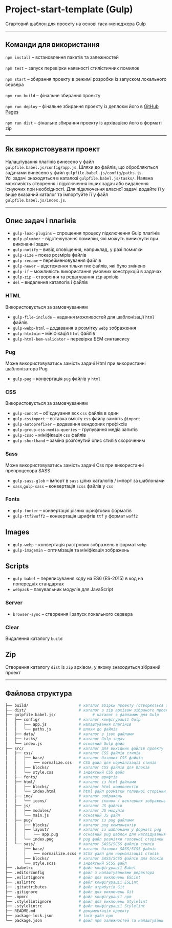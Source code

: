 # Project-start-template (Gulp)
Стартовий шаблон для проекту на основі таск-менеджера Gulp
___
## Команди для використання
`npm install` – встановлення пакетів та залежностей<br><br>
`npm test` – запуск перевірки наявності стилістичних помилок<br><br>
`npm start` – збирання проекту в режимі розробки із запуском локального сервера<br><br>
`npm run build` – фінальне збирання проекту <br><br>
`npm run deploy` – фінальне збирання проекту із деплоєм його в [GitHub Pages](https://pages.github.com)<br><br>
`npm run dist` – фінальне збирання проекту із архівацією його в форматі zip<br>
___
## Як використовувати проект
Налаштування плагінів винесено у файл `gulpfile.babel.js/config/app.js`.  Шляхи до файлів, що обробляються задачами винесено у файл `gulpfile.babel.js/config/paths.js`.<br>
Усі задачі знаходяться в каталозі `gulpfile.babel.js/tasks/`. Наявна можливість створення і підключення інших задач або видалення існуючих при необхідності. Для підключення власної задачі додайте її у вище вказаний каталог та  імпортуйте її у файл `gulpfile.babel.js/index.js`.
___
## Опис задач і плагінів
* `gulp-load-plugins` – спрощення процесу підключення Gulp плагінів
* `gulp-plumber` – відстежування помилки, які можуть виникнути при виконанні задач
* `gulp-notify` – вивід сповіщення, наприклад, у разі помилки
* `gulp-size` – показ розмірів файлів
* `gulp-rename` – перейменовування файлів
* `gulp-newer` – відстеження тільки тих файлів, які було змінено
* `gulp-if` – можливість використання умовних конструкцій в задачах
* `gulp-zip` – створення та редагування `zip` архівів
* `del` – видалення каталогів і файлів
### HTML
Використовується за замовчуванням
* `gulp-file-include` – надання можливостей для шаблонізації `html` файлів
* `gulp-webp-html` – додавання в розмітку `webp` зображення
* `gulp-htmlmin` – мініфікація `html` файлів
* `gulp-html-bem-validator` – перевірка БЕМ синтаксису
### Pug
Може використовуватись замість задачі Html при використанні шаблонізатора Pug
* `gulp-pug` – конвертація `pug` файлів у `html`
### CSS
Використовується за замовчуванням
* `gulp-concat` – об'єднуання всх `css` файлів в один
* `gulp-cssimport` – вставка вмісту `css` файлу замість `@import`
* `gulp-autoprefixer` – додавання вендорних префіксів
* `gulp-group-css-media-queries` – групування медіа запитів
* `gulp-csso` – мініфікація `css` файлів
* `gulp-shorthand` – заміна розгонутий опис стилів скороченим
### Sass
Може використовуватись замість задачі Css при використанні препроцесора SASS
* `gulp-sass-glob` – імпорт в `sass` цілих каталогів / імпорт за шаблонами
* `sass`,`gulp-sass` – конвертація `sсss` файлів у `сss`
### Fonts
* `gulp-fonter` – конвертація різних шрифтових форматів
* `gulp-ttf2woff2` – конвертація шрифтів `ttf` у формат `woff2`
## Images
* `gulp-webp` – конвертація растрових зображень в формат `webp`
* `gulp-imagemin` – оптимізація та мініфікація зображень
## Scripts
* `gulp-babel` – переписування коду на ES6 (ES-2015) в код на попередніх стандартах
* `webpack` – пакувальник модулів для JavaScript
### Server
* `browser-sync` – створення і запуск локального сервера
### Clear
Видалення каталогу `build`
## Zip
Створення каталогу `dist` із `zip` архівом, у якому знаходиться зібраний проект
___
## Файлова структура
```bash
├── build/                      # каталог збірки проекту (створюється автоматично)
├── dist/                       # каталог з zip архівом зібраного проекту (створюється автоматично)
├── gulpfile.babel.js/                # каталог з файламим для Gulp
│   ├── config/                 # каталог конфігурації Gulp
│   │   ├── app.js              # налаштування плагінів
│   │   └── paths.js            # шляхи до файлів
│   ├── data/                   # каталог з json файлами
│   ├── tasks/                  # каталог Gulp задач
│   └── index.js                # основний Gulp файл
├── src/                        # каталог для вихідних файлів проекту
│   ├── css/                    # каталог CSS файлів стилів
│   │   ├── base/               # каталог базових CSS файлів
│   │   │   └── normalize.css   # CSS файл для нормалізації стилів
│   │   ├── blocks/             # каталог CSS файлів для блоків
│   │   └── style.css           # індексний CSS файл
│   ├── fonts/                  # каталог шрифтів
│   ├── html/                   # каталог із html файлами
│   │   ├── blocks/             # каталог html компонентів
│   │   └── index.html          # html файл розмітки головної сторінки
│   ├── img/                    # каталог зображень
│   │   └── icons/              # каталог іконок / векторних зображень
│   ├── js/                     # каталог JS файлів
│   │   ├── modules/            # каталог JS модулів
│   │   └── main.js             # основний JS файл
│   ├── pug/                    # каталог із pug файлами
│   │   ├── blocks/             # каталог pug компонентів
│   │   ├── layout/             # каталог із шаблонами у форматі pug
│   │   │   └── app.pug         # основний pug шаблон для наслідування
│   │   └── index.pug           # pug файл розмітки головної сторінки
│   └── sass/                   # каталог SASS/SCSS файлів стилів
│       ├── base/               # каталог базових SASS/SCSS файлів
│       │   └── normailize.scss # SCSS файл для нормалізації стилів
│       ├── blocks/             # каталог SASS/SCSS файлів для блоків
│       └── style.scss          # індексний SCSS файл
├── .babelrc                    # файл конфігурації Babel
├── .editorconfig               # файл з налаштуваннями редактора
├── .eslintignore               # файл для виключень ESLint
├── .eslintrc                   # файл конфігурації ESLint
├── .gitattributes              # файл атрибутів Git
├── .gitignore                  # файл для виключень Git
├── .npmrc                      # файл конфігурації npm
├── .stylelintignore            # файл для виключень Stylelint
├── .stylelintrc                # файл конфігурації Stylelint
├── README.md                   # документація проекту
├── package-lock.json           # lock-файл npm
└── package.json                # файл npm залежностей та налаштувань
```
